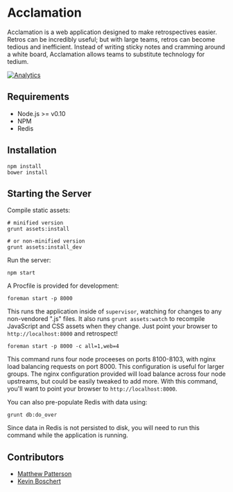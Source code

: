 Acclamation
===========

Acclamation is a web application designed to make retrospectives easier.  Retros
can be incredibly useful; but with large teams, retros can become tedious and
inefficient.  Instead of writing sticky notes and cramming around a white board,
Acclamation allows teams to substitute technology for tedium.

[![Analytics](https://ga-beacon.appspot.com/UA-43004538-2/matthewpatterson/acclamation)](https://github.com/igrigorik/ga-beacon)

Requirements
------------

* Node.js >= v0.10
* NPM
* Redis

Installation
------------

    npm install
    bower install

Starting the Server
-------------------

Compile static assets:

    # minified version
    grunt assets:install

    # or non-minified version
    grunt assets:install_dev

Run the server:

    npm start

A Procfile is provided for development:

    foreman start -p 8000

This runs the application inside of `supervisor`, watching for changes to any
non-vendored ".js" files.  It also runs `grunt assets:watch` to recompile
JavaScript and CSS assets when they change.  Just point your browser to
`http://localhost:8000` and retrospect!

    foreman start -p 8000 -c all=1,web=4

This command runs four node proceeses on ports 8100-8103, with nginx load
balancing requests on port 8000.  This configuration is useful for larger groups.
The nginx configuration provided will load balance across four node upstreams,
but could be easily tweaked to add more.  With this command, you'll want to point
your browser to `http://localhost:8000`.

You can also pre-populate Redis with data using:

    grunt db:do_over

Since data in Redis is not persisted to disk, you will need to run this command
while the application is running.

Contributors
------------

* [Matthew Patterson](https://github.com/matthewpatterson)
* [Kevin Boschert](https://github.com/kcboschert)
